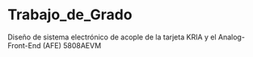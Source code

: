 # Trabajo_de_Grado
Diseño de sistema electrónico de acople de la tarjeta KRIA y el Analog-Front-End (AFE) 5808AEVM

